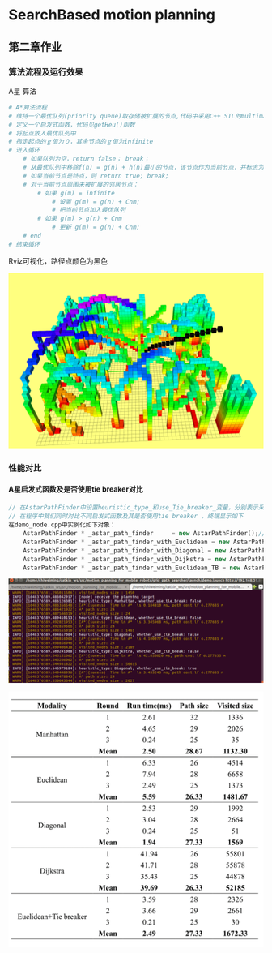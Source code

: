 # SearchBased motion planning

## 第二章作业

### 算法流程及运行效果

A星 算法

```bash
# A*算法流程
# 维持一个最优队列(priority queue)取存储被扩展的节点,代码中采用C++ STL的multimap实现，multimap将{key,value}当做元素，允许重复元素。multimap根据key的排序准则⾃动将元素排序，因此使⽤时只需考虑插⼊和删除操作即可。
# 定义一个启发式函数，代码见getHeu()函数
# 将起点放入最优队列中
# 指定起点的ｇ值为０，其余节点的ｇ值为infinite
# 进入循环
	# 如果队列为空，return false； break；
	# 从最优队列中移除f(n) = g(n) + h(n)最小的节点，该节点作为当前节点，并标志为已扩展
	# 如果当前节点是终点，则 return true; break;
	# 对于当前节点周围未被扩展的邻居节点：
		# 如果 g(m) = infinite
			# 设置 g(m) = g(n) + Cnm;
			# 把当前节点加入最优队列
		# 如果 g(m) > g(n) + Cnm
			# 更新 g(m) = g(n) + Cnm;
	# end
# 结束循环
```

Rviz可视化，路径点颜色为黑色

![A*](picture/A*.png)



### 性能对比

#### A星启发式函数及是否使用tie breaker对比

```c++
// 在AstarPathFinder中设置heuristic_type_和use_Tie_breaker_变量，分别表示采用的启发式函数以及是否使用Tie breaker
// 在程序中我们同时对比不同启发式函数及其是否使用tie breaker ，终端显示如下
在demo_node.cpp中实例化如下对象：
    AstarPathFinder * _astar_path_finder     = new AstarPathFinder();// 使用Manhattan作为启发式函数,无Tie breaker
    AstarPathFinder * _astar_path_finder_with_Euclidean = new AstarPathFinder(Euclidean, false); //使用Euclidean作为启发式函数,无Tie breaker
    AstarPathFinder * _astar_path_finder_with_Diagonal = new AstarPathFinder(Diagonal, false); // 使用Diagonal作为启发式函数,无Tie breaker
    AstarPathFinder * _astar_path_finder_with_Dijkstra = new AstarPathFinder(Dijkstra, false); // 使用Diagonal作为启发式函数,无Tie breaker
    AstarPathFinder * _astar_path_finder_with_Euclidean_TB = new AstarPathFinder(Euclidean, true); //使用Euclidean作为启发式函数,启动tie breaker
```

![terimal](picture/terimal.png)

![cmp](picture/cmp.png)











